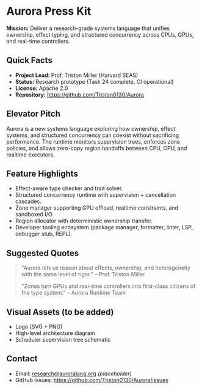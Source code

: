 # Aurora Press Kit

**Mission:** Deliver a research-grade systems language that unifies ownership,
effect typing, and structured concurrency across CPUs, GPUs, and real-time
controllers.

## Quick Facts

- **Project Lead:** Prof. Triston Miller (Harvard SEAS)
- **Status:** Research prototype (Task 24 complete, CI operational)
- **License:** Apache 2.0
- **Repository:** https://github.com/Triston0130/Aurora

## Elevator Pitch

Aurora is a new systems language exploring how ownership, effect systems, and
structured concurrency can coexist without sacrificing performance. The runtime
monitors supervision trees, enforces zone policies, and allows zero-copy region
handoffs between CPU, GPU, and realtime executors.

## Feature Highlights

- Effect-aware type checker and trait solver.
- Structured concurrency runtime with supervision + cancellation cascades.
- Zone manager supporting GPU offload, realtime constraints, and sandboxed I/O.
- Region allocator with deterministic ownership transfer.
- Developer tooling ecosystem (package manager, formatter, linter, LSP, debugger
  stub, REPL).

## Suggested Quotes

> "Aurora lets us reason about effects, ownership, and heterogeneity with the
>  same level of rigor." – Prof. Triston Miller

> "Zones turn GPUs and real-time controllers into first-class citizens of the
>  type system." – Aurora Runtime Team

## Visual Assets (to be added)

- Logo (SVG + PNG)
- High-level architecture diagram
- Scheduler supervision tree schematic

## Contact

- Email: research@auroralang.org *(placeholder)*
- GitHub Issues: https://github.com/Triston0130/Aurora/issues
